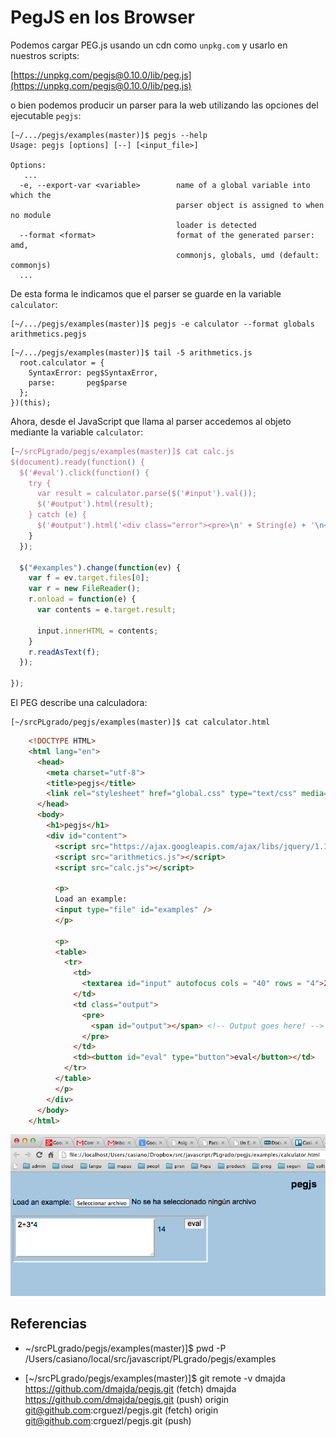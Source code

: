 # PegJS en los Browser


Podemos cargar PEG.js usando un cdn como `unpkg.com` y usarlo en nuestros scripts:

[https://unpkg.com/pegjs@0.10.0/lib/peg.js](https://unpkg.com/pegjs@0.10.0/lib/peg.js)


o bien  podemos producir un parser para la web utilizando las opciones del ejecutable `pegjs`:

```
[~/.../pegjs/examples(master)]$ pegjs --help
Usage: pegjs [options] [--] [<input_file>]

Options:
   ...
  -e, --export-var <variable>        name of a global variable into which the
                                     parser object is assigned to when no module
                                     loader is detected
  --format <format>                  format of the generated parser: amd,
                                     commonjs, globals, umd (default: commonjs)
  ...
```

De esta forma le indicamos que el parser se guarde en la variable `calculator`:

```
[~/.../pegjs/examples(master)]$ pegjs -e calculator --format globals arithmetics.pegjs
```

```
[~/.../pegjs/examples(master)]$ tail -5 arithmetics.js
  root.calculator = {
    SyntaxError: peg$SyntaxError,
    parse:       peg$parse
  };
})(this);
```

Ahora, desde el JavaScript que llama al parser accedemos al objeto
mediante la variable `calculator`:

```js
[~/srcPLgrado/pegjs/examples(master)]$ cat calc.js 
$(document).ready(function() {
  $('#eval').click(function() {
    try {
      var result = calculator.parse($('#input').val());
      $('#output').html(result);
    } catch (e) {
      $('#output').html('<div class="error"><pre>\n' + String(e) + '\n</pre></div>');
    }
  });

  $("#examples").change(function(ev) {
    var f = ev.target.files[0]; 
    var r = new FileReader();
    r.onload = function(e) { 
      var contents = e.target.result;
      
      input.innerHTML = contents;
    }
    r.readAsText(f);
  });

});
```

El PEG describe una calculadora:

```
[~/srcPLgrado/pegjs/examples(master)]$ cat calculator.html 
```
```html
    <!DOCTYPE HTML>
    <html lang="en">
      <head>
        <meta charset="utf-8">
        <title>pegjs</title>
        <link rel="stylesheet" href="global.css" type="text/css" media="screen" charset="utf-8" />
      </head>
      <body>
        <h1>pegjs</h1>
        <div id="content">
          <script src="https://ajax.googleapis.com/ajax/libs/jquery/1.10.2/jquery.min.js"></script>
          <script src="arithmetics.js"></script>
          <script src="calc.js"></script>

          <p>
          Load an example:
          <input type="file" id="examples" />
          </p>

          <p>
          <table>
            <tr>
              <td>
                <textarea id="input" autofocus cols = "40" rows = "4">2+3*4</textarea> 
              </td>
              <td class="output">
                <pre>
                  <span id="output"></span> <!-- Output goes here! --> 
                </pre>
              </td>
              <td><button id="eval" type="button">eval</button></td>
            </tr>
          </table>
          </p>
        </div>
      </body>
    </html>
```

<img src="pegjs.png"/>

## Referencias

-   ~/srcPLgrado/pegjs/examples(master)]$ pwd -P
        /Users/casiano/local/src/javascript/PLgrado/pegjs/examples

-   [~/srcPLgrado/pegjs/examples(master)]$ git remote -v
        dmajda  https://github.com/dmajda/pegjs.git (fetch)
        dmajda  https://github.com/dmajda/pegjs.git (push)
        origin  git@github.com:crguezl/pegjs.git (fetch)
        origin  git@github.com:crguezl/pegjs.git (push)
